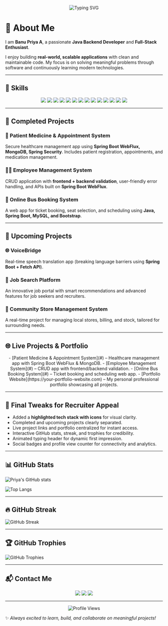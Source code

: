 <p align="center">
  <img src="https://readme-typing-svg.herokuapp.com?font=Fira+Code&size=30&duration=3000&pause=1000&color=FF69B4&background=00000000&center=true&width=600&lines=Hi,+I'm+Banu+Priya+A👩‍💻;I+Build+Java+and+Spring+Boot+Apps🚀;Always+Learning+%26+Innovating+✨" alt="Typing SVG" />
</p>

# 💫 About Me
I am **Banu Priya A**, a passionate **Java Backend Developer** and **Full-Stack Enthusiast**.

I enjoy building **real-world, scalable applications** with clean and maintainable code. My focus is on solving meaningful problems through software and continuously learning modern technologies.

---

## 🔧 Skills
<p align="center">
  <img src="https://img.shields.io/badge/Java-ED8B00?style=for-the-badge&logo=java&logoColor=white" />
  <img src="https://img.shields.io/badge/HTML5-E34F26?style=for-the-badge&logo=html5&logoColor=white" />
  <img src="https://img.shields.io/badge/CSS3-1572B6?style=for-the-badge&logo=css3&logoColor=white" />
  <img src="https://img.shields.io/badge/JavaScript-F7DF1E?style=for-the-badge&logo=javascript&logoColor=black" />
  <img src="https://img.shields.io/badge/Spring_Boot-6DB33F?style=for-the-badge&logo=springboot&logoColor=white" />
  <img src="https://img.shields.io/badge/Spring_WebFlux-6DB33F?style=for-the-badge&logo=spring&logoColor=white" />
  <img src="https://img.shields.io/badge/Thymeleaf-005F0F?style=for-the-badge&logo=thymeleaf&logoColor=white" />
  <img src="https://img.shields.io/badge/Bootstrap-563D7C?style=for-the-badge&logo=bootstrap&logoColor=white" />
  <img src="https://img.shields.io/badge/MySQL-4479A1?style=for-the-badge&logo=mysql&logoColor=white" />
  <img src="https://img.shields.io/badge/MongoDB-47A248?style=for-the-badge&logo=mongodb&logoColor=white" />
  <img src="https://img.shields.io/badge/Git-F05032?style=for-the-badge&logo=git&logoColor=white" />
  <img src="https://img.shields.io/badge/GitHub-181717?style=for-the-badge&logo=github&logoColor=white" />
  <img src="https://img.shields.io/badge/JUnit-25A162?style=for-the-badge&logo=junit5&logoColor=white" />
  <img src="https://img.shields.io/badge/Fetch_API-000000?style=for-the-badge&logo=javascript&logoColor=white" />
</p>

---

## 🚀 Completed Projects

### 🏥 Patient Medicine & Appointment System
Secure healthcare management app using **Spring Boot WebFlux, MongoDB, Spring Security**. Includes patient registration, appointments, and medication management.

### 👩‍💼 Employee Management System
CRUD application with **frontend + backend validation**, user-friendly error handling, and APIs built on **Spring Boot WebFlux**.

### 🚌 Online Bus Booking System
A web app for ticket booking, seat selection, and scheduling using **Java, Spring Boot, MySQL, and Bootstrap**.

---

## 🌟 Upcoming Projects

### 🌐 VoiceBridge
Real-time speech translation app (breaking language barriers using **Spring Boot + Fetch API**).

### 💼 Job Search Platform
An innovative job portal with smart recommendations and advanced features for job seekers and recruiters.

### 🏪 Community Store Management System
A real-time project for managing local stores, billing, and stock, tailored for surrounding needs.

---

## 🌐 Live Projects & Portfolio
<p align="center">
- [Patient Medicine & Appointment System](#) – Healthcare management app with Spring Boot WebFlux & MongoDB.
- [Employee Management System](#) – CRUD app with frontend/backend validation.
- [Online Bus Booking System](#) – Ticket booking and scheduling web app.
- [Portfolio Website](https://your-portfolio-website.com) – My personal professional portfolio showcasing all projects.
</p>

---

## 🎨 Final Tweaks for Recruiter Appeal
- Added a **highlighted tech stack with icons** for visual clarity.
- Completed and upcoming projects clearly separated.
- Live project links and portfolio centralized for instant access.
- Interactive GitHub stats, streak, and trophies for credibility.
- Animated typing header for dynamic first impression.
- Social badges and profile view counter for connectivity and analytics.

---

## 📊 GitHub Stats
![Priya's GitHub stats](https://github-readme-stats.vercel.app/api?username=banupriya1719&show_icons=true&theme=radical)

![Top Langs](https://github-readme-stats.vercel.app/api/top-langs/?username=banupriya1719&layout=compact&theme=radical)

---

## 🔥 GitHub Streak
![GitHub Streak](https://github-readme-streak-stats.herokuapp.com/?user=banupriya1719&theme=radical)

---

## 🏆 GitHub Trophies
![GitHub Trophies](https://github-profile-trophy.vercel.app/?username=banupriya1719&theme=radical&margin-w=10&margin-h=10)

---

## 📬 Contact Me
<p align="center">
  <a href="mailto:your-email-here"><img src="https://img.shields.io/badge/Email-D14836?style=for-the-badge&logo=gmail&logoColor=white" /></a>
  <a href="https://www.linkedin.com/in/your-linkedin-here"><img src="https://img.shields.io/badge/LinkedIn-0077B5?style=for-the-badge&logo=linkedin&logoColor=white" /></a>
  <a href="https://your-portfolio-website.com"><img src="https://img.shields.io/badge/Portfolio-000000?style=for-the-badge&logo=ko-fi&logoColor=white" /></a>
</p>

---

<p align="center">
  <img src="https://komarev.com/ghpvc/?username=banupriya1719&label=Profile%20Views&color=ff69b4&style=for-the-badge" alt="Profile Views"/>
</p>

✨ *Always excited to learn, build, and collaborate on meaningful projects!*
